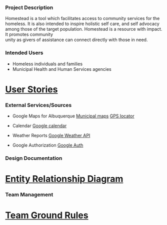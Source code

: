 ### Project Description
Homestead is a tool which facilitates access to community services for the homeless. 
It is also intended to inspire holistic self care, and self advocacy among those of 
the target population. Homestead is a resource with impact.  It promotes community  
unity as givers of assistance can connect directly with those in need.
 


### Intended Users
* Homeless individuals and families
* Municipal Health and Human Services agencies
# [User Stories](user-stories.md)



### External Services/Sources

* Google Maps for Albuquerque
  [Municipal maps](https://www.cabq.gov/abq-data)
  [GPS locator](https://developers.google.com/maps/documentation/geolocation/intro)
 
* Calendar
  [Google calendar](https://developers.google.com/calendar/v3/reference)
  
* Weather Reports
  [Google Weather API](https://developers.google.com/android/reference/com/google/android/gms/awareness/state/Weather)
  
* Google Authorization
  [Google Auth](https://developers.google.com/identity)



### Design Documentation
# [Entity Relationship Diagram](erd.md)  



### Team Management
# [Team Ground Rules](ground-rules.md)